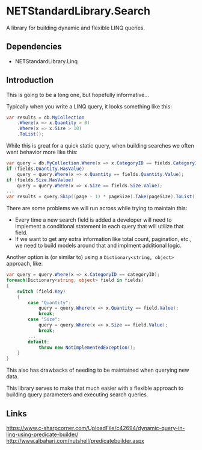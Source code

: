 # NETStandardLibrary.Search

A library for building dynamic and flexible LINQ queries.

## Dependencies

* NETStandardLibrary.Linq

## Introduction

This is going to be a long one, but hopefully informative...

Typically when you write a LINQ query, it looks something like this:

```c#
var results = db.MyCollection
    .Where(x => x.Quantity > 0)
    .Where(x => x.Size > 10)
    .ToList();
```

While this is great for a quick static query, when building searches we often want behavior more like this:

```c#
var query = db.MyCollection.Where(x => x.CategoryID == fields.CategoryID);
if (fields.Quantity.HasValue)
    query = query.Where(x => x.Quantity == fields.Quantity.Value);
if (fields.Size.HasValue)
    query = query.Where(x => x.Size == fields.Size.Value);
...
var results = query.Skip((page - 1) * pageSize).Take(pageSize).ToList();
```

There are some problems we will run across while trying to maintain this:

* Every time a new search field is added a developer will need to implement a conditional statement in each query that will utilize that field.
* If we want to get any extra information like total count, pagination, etc., we need to build models around that and implment additional logic.

Another option is (or similar to) using a `Dictionary<string, object>` approach, like:

```c#
var query = query.Where(x => x.CategoryID == categoryID);
foreach(Dictionary<string, object> field in fields)
{
    switch (field.Key)
    {
        case "Quantity":
            query = query.Where(x => x.Quantity == field.Value);
            break;
        case "Size":
            query = query.Where(x => x.Size == field.Value);
            break;
        ...
        default:
            throw new NotImplementedException();
    }
}
```

This also has drawbacks of needing to be maintained when querying new data.

This library serves to make that much easier with a flexible approach to building query parameters and executing search queries.

## Links

<https://www.c-sharpcorner.com/UploadFile/c42694/dynamic-query-in-linq-using-predicate-builder/>
<http://www.albahari.com/nutshell/predicatebuilder.aspx>
